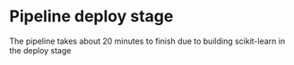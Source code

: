 # Pipeline deploy stage
The pipeline takes about 20 minutes to finish due to building scikit-learn in the deploy stage